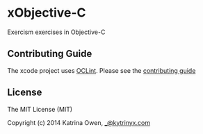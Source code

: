 # xObjective-C

Exercism exercises in Objective-C

## Contributing Guide

The xcode project uses [OCLint](https://github.com/oclint/homebrew-formulae).
Please see the [contributing guide](https://github.com/exercism/x-api/blob/master/CONTRIBUTING.md#the-exercise-data)

## License

The MIT License (MIT)

Copyright (c) 2014 Katrina Owen, _@kytrinyx.com
